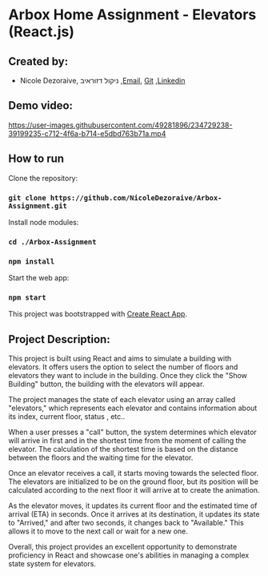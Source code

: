# Arbox Home Assignment - Elevators (React.js)

## Created by:
* Nicole Dezoraive, ניקול דזוראיב ,[Email](dezoraivenicole@gmail.com), [Git](https://github.com/NicoleDezoraive) ,[Linkedin](https://www.linkedin.com/in/nicole-dezoraive/)

## Demo video:
https://user-images.githubusercontent.com/49281896/234729238-39199235-c712-4f6a-b714-e5dbd763b71a.mp4

## How to run
Clone the repository:

### `git clone https://github.com/NicoleDezoraive/Arbox-Assignment.git`

Install node modules:

### `cd ./Arbox-Assignment`
### `npm install`

Start the web app:

### `npm start`

This project was bootstrapped with [Create React App](https://github.com/facebook/create-react-app).

## Project Description:

This project is built using React and aims to simulate a building with elevators. It offers users the option to select the number of floors and elevators they want to include in the building. Once they click the "Show Building" button, the building with the elevators will appear.

The project manages the state of each elevator using an array called "elevators," which represents each elevator and contains information about its index, current floor, status , etc..

When a user presses a "call" button, the system determines which elevator will arrive in first and in the shortest time from the moment of calling the elevator. The calculation of the shortest time is based on the distance between the floors and the waiting time for the elevator.

Once an elevator receives a call, it starts moving towards the selected floor. The elevators are initialized to be on the ground floor, but its position will be calculated according to the next floor it will arrive at to create the animation.

As the elevator moves, it updates its current floor and the estimated time of arrival (ETA) in seconds. Once it arrives at its destination, it updates its state to "Arrived," and after two seconds, it changes back to "Available." This allows it to move to the next call or wait for a new one.

Overall, this project provides an excellent opportunity to demonstrate proficiency in React and showcase one's abilities in managing a complex state system for elevators.
